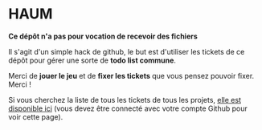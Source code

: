 HAUM
=====

**Ce dépôt n'a pas pour vocation de recevoir des fichiers**

Il s'agit d'un simple hack de github, le but est d'utiliser les tickets de ce
dépôt pour gérer une sorte de **todo list commune**.

Merci de **jouer le jeu** et de **fixer les tickets** que vous pensez pouvoir
fixer. Merci !

Si vous cherchez la liste de tous les tickets de tous les projets, [elle est
disponible ici](https://github.com/issues?user=haum) (vous devez être connecté
avec votre compte Github pour voir cette page).
